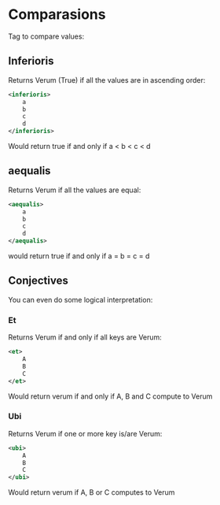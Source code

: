 # Comparasions
Tag to compare values:
## Inferioris
Returns Verum (True) if all the values are in ascending order:
```xml
<inferioris>
	a
	b
	c
	d
</inferioris>
```
Would return true if and only if a < b < c < d

## aequalis
Returns Verum if all the values are equal:
```xml
<aequalis>
	a
	b
	c
	d
</aequalis>
```
would return true if and only if a = b = c = d  


## Conjectives
You can even do some logical interpretation:
### Et
Returns Verum if and only if all keys are Verum:
```xml
<et>
	A
	B
	C
</et>
```
Would return verum if and only if A, B and C compute to Verum

### Ubi
Returns Verum if one or more key is/are Verum:
```xml
<ubi>
	A
	B
	C
</ubi>
```
Would return verum if A, B or C computes to Verum

